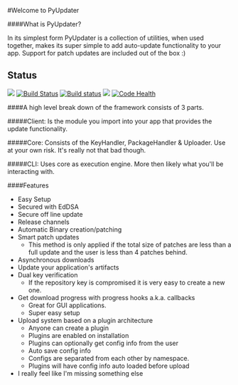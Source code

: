 #Welcome to PyUpdater


####What is PyUpdater?

In its simplest form PyUpdater is a collection of utilities, when used together, makes its super simple to add auto-update functionality to your app. Support for patch updates are included out of the box :)

## Status

[![](https://badge.fury.io/py/PyUpdater.svg)](http://badge.fury.io/py/PyUpdater)
[![Build Status](https://travis-ci.org/JMSwag/PyUpdater.svg?branch=master)](https://travis-ci.org/JMSwag/PyUpdater)
[![Build status](https://ci.appveyor.com/api/projects/status/6kex9r8i2625pw9u?svg=true)](https://ci.appveyor.com/project/JMSwag/pyupdater)
[![](https://requires.io/github/JMSwag/PyUpdater/requirements.svg?branch=master)](https://requires.io/github/JMSwag/PyUpdater/requirements/?branch=master)
[![Code Health](https://landscape.io/github/JMSwag/PyUpdater/master/landscape.svg?style=flat)](https://landscape.io/github/JMSwag/PyUpdater/master)

####A high level break down of the framework consists of 3 parts.

#####Client:
Is the module you import into your app that provides the update functionality.

#####Core:
Consists of the KeyHandler, PackageHandler & Uploader. Use at your own risk. It's really not that bad though.

#####CLI:
Uses core as execution engine. More then likely what you'll be interacting with.

####Features

- Easy Setup
- Secured with EdDSA
- Secure off line update
- Release channels
- Automatic Binary creation/patching
- Smart patch updates
    - This method is only applied if the total size of patches are less than a full update and the user is less than 4 patches behind.
- Asynchronous downloads
- Update your application's artifacts
- Dual key verification
    - If the repository key is compromised it is very easy to create a new one.
- Get download progress with progress hooks a.k.a. callbacks
    - Great for GUI applications.
    - Super easy setup
- Upload system based on a plugin architecture
    - Anyone can create a plugin
    - Plugins are enabled on installation
    - Plugins can optionally get config info from the user
    - Auto save config info
    - Configs are separated from each other by namespace.
    - Plugins will have config info auto loaded before upload
- I really feel like I'm missing something else

